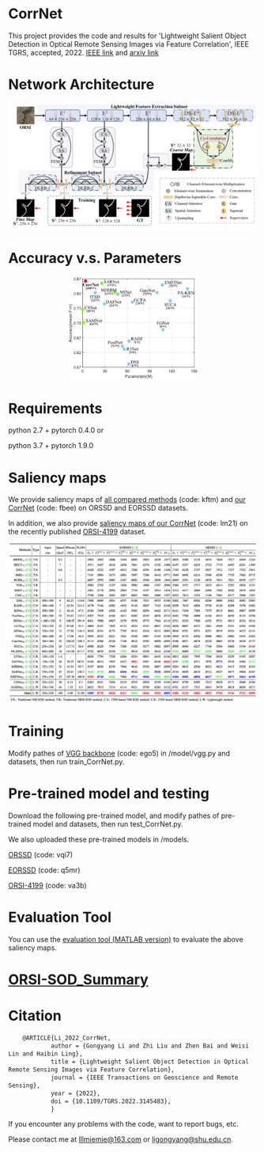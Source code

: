 # CorrNet
This project provides the code and results for 'Lightweight Salient Object Detection in Optical Remote Sensing Images via Feature Correlation', IEEE TGRS, accepted, 2022. [IEEE link](https://ieeexplore.ieee.org/document/9690514) and [arxiv link](https://arxiv.org/abs/2201.08049)

# Network Architecture
   <div align=center>
   <img src="https://github.com/MathLee/CorrNet/blob/main/image/CorrNet.png">
   </div>
   
# Accuracy v.s. Parameters
   <div align=center>
   <img src=https://github.com/MathLee/CorrNet/blob/main/image/accuracyVSparams.png width=52% />
   </div> 
   
   
# Requirements
   python 2.7 + pytorch 0.4.0 or
   
   python 3.7 + pytorch 1.9.0


# Saliency maps
   We provide saliency maps of [all compared methods](https://pan.baidu.com/s/1JoLznx_AvAHvCA7BU9hqfQ) (code: kftm) and [our CorrNet](https://pan.baidu.com/s/1rLaFSywXmZ7LuI_1o1poBg) (code: fbee) on ORSSD and EORSSD datasets.
   
   In addition, we also provide [saliency maps of our CorrNet](https://pan.baidu.com/s/1ScH4u1EX-98J7dGC0nQLoA) (code: lm21) on the recently published [ORSI-4199](https://github.com/wchao1213/ORSI-SOD) dataset.
   
   ![Image](https://github.com/MathLee/CorrNet/blob/main/image/table.png)
   
# Training

Modify pathes of [VGG backbone](https://pan.baidu.com/s/1YQxKZ-y2C4EsqrgKNI7qrw) (code: ego5) in /model/vgg.py and datasets, then run train_CorrNet.py.


# Pre-trained model and testing
Download the following pre-trained model, and modify pathes of pre-trained model and datasets, then run test_CorrNet.py.

We also uploaded these pre-trained models in /models.

[ORSSD](https://pan.baidu.com/s/1rmBvxXjDh8KRL98CoFUl0g) (code: vqi7)

[EORSSD](https://pan.baidu.com/s/1FVF9x8f-PvVVgeDSAvJcbA) (code: q5mr)

[ORSI-4199](https://pan.baidu.com/s/1VcG-OX1Hi8T1_XOnZwgKBA) (code: va3b)

   
# Evaluation Tool
   You can use the [evaluation tool (MATLAB version)](http://dpfan.net/d3netbenchmark/) to evaluate the above saliency maps.


# [ORSI-SOD_Summary](https://github.com/MathLee/ORSI-SOD_Summary)
   
# Citation
        @ARTICLE{Li_2022_CorrNet,
                author = {Gongyang Li and Zhi Liu and Zhen Bai and Weisi Lin and Haibin Ling},
                title = {Lightweight Salient Object Detection in Optical Remote Sensing Images via Feature Correlation},
                journal = {IEEE Transactions on Geoscience and Remote Sensing},
                year = {2022},
                doi = {10.1109/TGRS.2022.3145483},
                }
                
                
If you encounter any problems with the code, want to report bugs, etc.

Please contact me at lllmiemie@163.com or ligongyang@shu.edu.cn.
